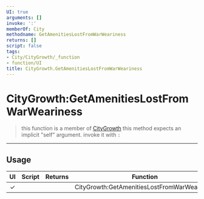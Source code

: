 ```yaml
---
UI: true
arguments: []
invoke: ':'
memberOf: City
methodname: GetAmenitiesLostFromWarWeariness
returns: []
script: false
tags:
- City/CityGrowth/_function
- function/UI
title: CityGrowth.GetAmenitiesLostFromWarWeariness
---
```

# CityGrowth:GetAmenitiesLostFromWarWeariness
> this function is a member of [CityGrowth](civ-6/lua/CityGrowth.md)
> this method expects an implicit "self" argument. invoke it with `:`
-----
## Usage
|  UI | Script | Returns | Function | Arguments |
|:---:|:------:|-------:|:--------:|:---------|
|✓| ||CityGrowth:GetAmenitiesLostFromWarWeariness||
